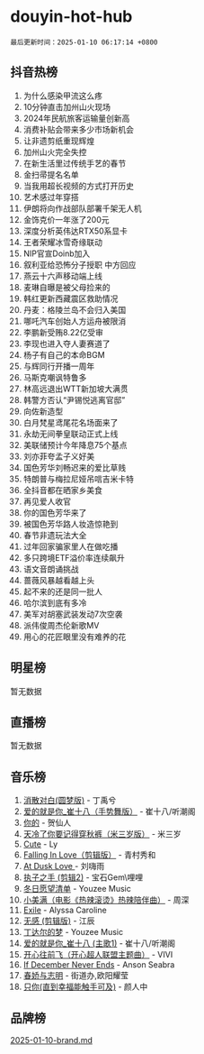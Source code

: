 # douyin-hot-hub

`最后更新时间：2025-01-10 06:17:14 +0800`

## 抖音热榜

1. 为什么感染甲流这么疼
1. 10分钟直击加州山火现场
1. 2024年民航旅客运输量创新高
1. 消费补贴会带来多少市场新机会
1. 让非遗剪纸重现辉煌
1. 加州山火完全失控
1. 在新生活里过传统手艺的春节
1. 金扫帚提名名单
1. 当我用超长视频的方式打开历史
1. 艺术感过年穿搭
1. 伊朗将向作战部队部署千架无人机
1. 金饰克价一年涨了200元
1. 深度分析英伟达RTX50系显卡
1. 王者荣耀冰雪奇缘联动
1. NIP官宣Doinb加入
1. 叙利亚给恐怖分子授职 中方回应
1. 燕云十六声移动端上线
1. 麦琳自曝是被父母捡来的
1. 韩红更新西藏震区救助情况
1. 丹麦：格陵兰岛不会归入美国
1. 哪吒汽车创始人方运舟被限消
1. 李鹏新受贿8.22亿受审
1. 李现也进入夺人妻赛道了
1. 杨子有自己的本命BGM
1. 与辉同行开播一周年
1. 马斯克嘲讽特鲁多
1. 林高远退出WTT新加坡大满贯
1. 韩警方否认“尹锡悦逃离官邸”
1. 向佐新造型
1. 白月梵星鸢尾花名场面来了
1. 永劫无间拳皇联动正式上线
1. 美联储预计今年降息75个基点
1. 刘亦菲夸孟子义好美
1. 国色芳华刘畅迟来的爱比草贱
1. 特朗普与梅拉尼娅吊唁吉米卡特
1. 全抖音都在晒家乡美食
1. 再见爱人收官
1. 你的国色芳华来了
1. 被国色芳华路人妆造惊艳到
1. 春节非遗玩法大全
1. 过年回家骗家里人在做吃播
1. 多只跨境ETF溢价率连续飙升
1. 语文音朗诵挑战
1. 蔷薇风暴越看越上头
1. 起不来的还是同一批人
1. 哈尔滨到底有多冷
1. 美军对胡塞武装发动7次空袭
1. 派伟俊周杰伦新歌MV
1. 用心的花匠眼里没有难养的花

## 明星榜

暂无数据

## 直播榜

暂无数据

## 音乐榜

1. [消散对白(圆梦版)](https://sf5-hl-cdn-tos.douyinstatic.com/obj/tos-cn-ve-2774/og4jB5I5IizzoZVAAAzWgBMAsMDWoArfwBOiFs) - 丁禹兮
1. [爱的就是你_崔十八（手势舞版）](https://sf5-hl-cdn-tos.douyinstatic.com/obj/tos-cn-ve-2774/oApB2AigNyB4sTw7JhBOikMAf0oDJzMWBuIrgm) - 崔十八/听潮阁
1. [你的](https://sf5-hl-cdn-tos.douyinstatic.com/obj/tos-cn-ve-2774/oYuIeKf42jB7sEV6B2upMdpYAgfrQWj0FeRegh) - 贺仙人
1. [天冷了你要记得穿秋裤（米三岁版）](https://sf5-hl-cdn-tos.douyinstatic.com/obj/tos-cn-ve-2774/oQlIwVIDWiZ6BQilAorS7MA0AgCkQDvcZAdm1) - 米三岁
1. [Cute](https://sf5-hl-cdn-tos.douyinstatic.com/obj/tos-cn-ve-2774/o4IbIzHWKAAB4wsS5qMBRiiAlEBGTpQRNfFvuo) - Ly
1. [Falling In Love（剪辑版）](https://sf5-hl-cdn-tos.douyinstatic.com/obj/tos-cn-ve-2774/o8ajpA8zzgBPahbBIO8AcKGBLJezFCRd1wfP9f) - 青村秀和
1. [ At Dusk  Love ](https://sf6-cdn-tos.douyinstatic.com/obj/tos-cn-ve-2774/o8CrpCf5CaYgI4ZrtQgMQAFEfuGqNnRSDQAPBc) - 刘嗨雨
1. [执子之手 (剪辑2)](https://sf5-hl-cdn-tos.douyinstatic.com/obj/tos-cn-ve-2774/oUoZLQjCc31XzqsBnBQUNgeKtYPBcgbFDwtfcu) - 宝石Gem\哩哩
1. [冬日愿望清单](https://sf5-hl-cdn-tos.douyinstatic.com/obj/tos-cn-ve-2774/oIIgUOeamCFCVAzxN6MFRLIBlLGpUqQxeeHrLE) - Youzee Music
1. [小美满（电影《热辣滚烫》热辣陪伴曲）](https://sf5-hl-cdn-tos.douyinstatic.com/obj/tos-cn-ve-2774/o0GAn2lSgfZIDUgtevCGDQYnFg4CwnrBaxbTZL) - 周深
1. [Exile](https://sf5-hl-cdn-tos.douyinstatic.com/obj/tos-cn-ve-2774/oYj4gAQTknKE3WW0Je8KGmQ7z1cA4FefwtbufD) - Alyssa Caroline
1. [无感 (剪辑版)](https://sf5-hl-cdn-tos.douyinstatic.com/obj/tos-cn-ve-2774/o0eIsUzJBDlQaQFC5OFlgbMEZC1TFYBftOBn6p) - 江辰
1. [丁达尔的梦](https://sf5-hl-cdn-tos.douyinstatic.com/obj/tos-cn-ve-2774/oMU3WirUZBVQkAC9ccG5P2IQirziZM2RTInUY) - Youzee Music
1. [爱的就是你_崔十八 (主歌1)](https://sf3-cdn-tos.douyinstatic.com/obj/tos-cn-ve-2774/oI5BO5DhFZ6UTcNCnZaOCBLtZ7WIMQGfgnXf5E) - 崔十八/听潮阁
1. [开心往前飞（开心超人联盟主题曲）](https://sf5-hl-cdn-tos.douyinstatic.com/obj/tos-cn-ve-2774/9d8fb7c82cf1421fb93a9fe925275e0a) - VIVI
1. [If December Never Ends](https://sf5-hl-cdn-tos.douyinstatic.com/obj/tos-cn-ve-2774/oY1IQMoTgCFIBg8RZifyqlBBt1UFgitTYmxeOS) - Anson Seabra
1. [春娇与志明](https://sf5-hl-cdn-tos.douyinstatic.com/obj/tos-cn-ve-2774/e530d8fceb7044b39707d7f9ff54add1) - 街道办,欧阳耀莹
1. [只你(直到幸福能触手可及)](https://sf5-hl-cdn-tos.douyinstatic.com/obj/tos-cn-ve-2774/o0lBkRDzFTeaVSUz3ZZSCBVtZ5DIMQGfgmEAuE) - 颜人中

## 品牌榜

[2025-01-10-brand.md](2025-01-10-brand.md)
